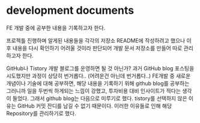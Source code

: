 # development documents

FE 개발 중에 공부한 내용을 기록하고자 한다.

프로젝틀 진행하며 알게된 내용들을 각각의 저장소 README에 작성하려고 했으나
이후 내용을 다시 확인하기 어려울 것이라 판단되어 개발 문서 저장소를 만들어 따로 관리하고자 한다.

GitHub나 Tistory 개발 블로그를 운영하면 될 것 아닌가?
과거 GitHub blog 포스팅을 시도했지만 과정이 상당히 번거롭다.. (어려운건 아닌데 번거롭다..)
FE개발 중 새로운 개념이나 기술에 대해 공부하면, 해당 내용을 기록하기 위해 github blog를 공부하는
그러니까 일을 두번씩 하게되는 느낌이 강했고, 투자비용 대비 인사이트가 적다는 생각이 들었다.
그래서 github blog는 다음으로 미루기로 했다.
tistory를 선택하지 않은 이유는 GitHub 커밋 잔디를 남길 수 없기 때문이다.
이러한 이유들로 인해 해당 Repository를 관리하기로 했다.
